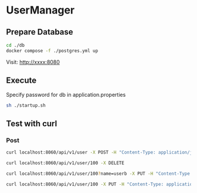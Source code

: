 # UserManager

## Prepare Database

```bash
cd ./db
docker compose -f ./postgres.yml up
```

Visit:
<http://xxxx:8080>

## Execute

Specify password for db in application.properties

```bash
sh ./startup.sh
```

## Test with curl

### Post

```bash
curl localhost:8060/api/v1/user -X POST -H "Content-Type: application/json" -d '{ "name": "usera", "email": "usera@163.com" }'

curl localhost:8060/api/v1/user/100 -X DELETE

curl localhost:8060/api/v1/user/100?name=userb -X PUT -H "Content-Type: application/json"

curl localhost:8060/api/v1/user/100 -X PUT -H "Content-Type: application/json" -d '{ "name": "userb" }'

```

